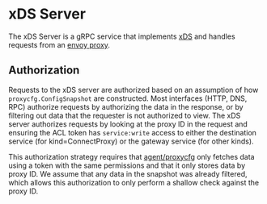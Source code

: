 # xDS Server

The xDS Server is a gRPC service that implements [xDS] and handles requests from
an [envoy proxy].

[xDS]: https://www.envoyproxy.io/docs/envoy/latest/api-docs/xds_protocol
[envoy proxy]: https://www.consul.io/docs/connect/proxies/envoy


## Authorization

Requests to the xDS server are authorized based on an assumption of how
`proxycfg.ConfigSnapshot` are constructed. Most interfaces (HTTP, DNS, RPC)
authorize requests by authorizing the data in the response, or by filtering
out data that the requester is not authorized to view. The xDS server authorizes
requests by looking at the proxy ID in the request and ensuring the ACL token has
`service:write` access to either the destination service (for kind=ConnectProxy) or
the gateway service (for other kinds).

This authorization strategy requires that [agent/proxycfg] only fetches data using a
token with the same permissions and that it only stores data by proxy ID. We assume
that any data in the snapshot was already filtered, which allows this authorization to
only perform a shallow check against the proxy ID.

[agent/proxycfg]: https://github.com/hashicorp/consul/blob/main/agent/proxycfg

